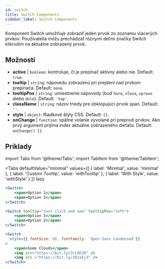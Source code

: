 ```yaml
---
id: switch
title: Switch Components
sidebar_label: Switch Components
---
```


Komponent Switch umožňuje zobraziť jeden prvok zo zoznamu viacerých prvkov. Používatelia môžu prechádzať rôznymi deťmi značky Switch kliknutím na aktuálne zobrazený prvok.

## Možnosti

* __active__ | `boolean`: kontroluje, či je prepínač aktívny alebo nie. Default: `true`.
* __tooltip__ | `string`: nápovedu zobrazenú pri prejdení nad prvkom prepínača. Default: `none`.
* __tooltipPos__ | `string`: umiestnenie nápovedy (buď `hore`, `vľavo`, `vpravo` alebo `dole`). Default: `'top'`.
* __className__ | `string`: názov triedy pre obklopujúci prvok span. Default: `''`.
* __style__ | `object`: Riadkové štýly CSS. Default: `{}`.
* __onChange__ | `function`: spätné volanie vyvolané pri prepnutí prvkov. Ako prvý argument prijíma index aktuálne zobrazeného dieťaťa. Default: `onChange() {}`.


## Príklady

import Tabs from '@theme/Tabs';
import TabItem from '@theme/TabItem';

<Tabs
    defaultValue="minimal"
    values={[
        { label: 'Minimal', value: 'minimal' },
        { label: 'Custom Tooltip', value: 'withTooltip' },
        { label: 'With Style', value: 'withStyle' }
    ]}
    lazy
>

<TabItem value="minimal">

```jsx live
<Switch>
    <span>Option 1</span>
    <span>Option 2</span>
</Switch>
```

</TabItem>

<TabItem value="withTooltip">

```jsx live
<Switch tooltip="Just click and see" tooltipPos="left">
    <span>Option 1</span>
    <span>Option 2</span>
</Switch>
```

</TabItem>

<TabItem value="withStyle">

```jsx live
<Switch  
  style={{ fontSize: 80, fontFamily: 'Open Sans Condensed'}} 
>
    <span>Some Clouds</span>
    <img src="https://bit.ly/3rLGE30" />
    <img src ="https://bit.ly/2OzxEj3" />
</Switch>
```

</TabItem>

</Tabs>

